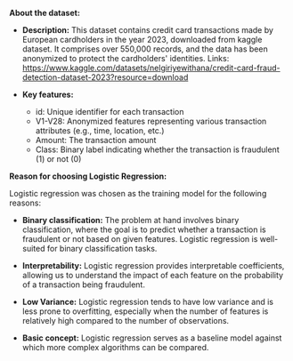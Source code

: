 **About the dataset:** 

- __Description:__ This dataset contains credit card transactions made by European cardholders in the year 2023, downloaded from kaggle dataset. It comprises over 550,000 records, and the data has been anonymized to protect the cardholders' identities.
Links: https://www.kaggle.com/datasets/nelgiriyewithana/credit-card-fraud-detection-dataset-2023?resource=download

- __Key features:__

  - id: Unique identifier for each transaction
  - V1-V28: Anonymized features representing various transaction attributes (e.g., time, location, etc.)
  - Amount: The transaction amount
  - Class: Binary label indicating whether the transaction is fraudulent (1) or not (0)
    
**Reason for choosing Logistic Regression:**

Logistic regression was chosen as the training model for the following reasons:

- **Binary classification:** The problem at hand involves binary classification, where the goal is to predict whether a transaction is fraudulent or not based on given features. Logistic regression is well-suited for binary classification tasks.

- **Interpretability:** Logistic regression provides interpretable coefficients, allowing us to understand the impact of each feature on the probability of a transaction being fraudulent. 

- **Low Variance:** Logistic regression tends to have low variance and is less prone to overfitting, especially when the number of features is relatively high compared to the number of observations. 

- **Basic concept:** Logistic regression serves as a baseline model against which more complex algorithms can be compared. 
